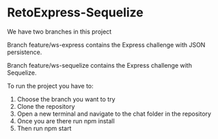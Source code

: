# RetoExpress-Sequelize
We have two branches in this project

Branch feature/ws-express contains the Express challenge with JSON persistence.

Branch feature/ws-sequelize contains the Express challenge with Sequelize.

To run the project you have to:
1. Choose the branch you want to try
3. Clone the repository
4. Open a new terminal and navigate to the chat folder in the repository
5. Once you are there run npm install
6. Then run npm start
